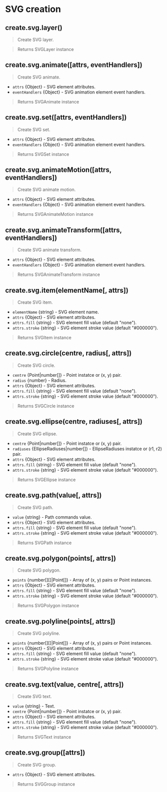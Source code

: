 # SVG creation


## create.svg.layer()
> Create SVG layer.

> Returns SVGLayer instance


## create.svg.animate([attrs, eventHandlers])
> Create SVG animate.

- `attrs` {Object} - SVG element attributes.
- `eventHandlers` {Object} - SVG animation element event handlers.

> Returns SVGAnimate instance


## create.svg.set([attrs, eventHandlers])
> Create SVG set.

- `attrs` {Object} - SVG element attributes.
- `eventHandlers` {Object} - SVG animation element event handlers.

> Returns SVGSet instance


## create.svg.animateMotion([attrs, eventHandlers])
> Create SVG animate motion.

- `attrs` {Object} - SVG element attributes.
- `eventHandlers` {Object} - SVG animation element event handlers.

> Returns SVGAnimateMotion instance


## create.svg.animateTransform([attrs, eventHandlers])
> Create SVG animate transform.

- `attrs` {Object} - SVG element attributes.
- `eventHandlers` {Object} - SVG animation element event handlers.

> Returns SVGAnimateTransform instance


## create.svg.item(elementName[, attrs])
> Create SVG item.

- `elementName` {string} - SVG element name.
- `attrs` {Object} - SVG element attributes.
- `attrs.fill` {string} - SVG element fill value (default "none").
- `attrs.stroke` {string} - SVG element stroke value (default "#000000").

> Returns SVGItem instance


## create.svg.circle(centre, radius[, attrs])
> Create SVG circle.

- `centre` {Point|number[]} - Point instatce or (x, y) pair.
- `radius` {number} - Radius.
- `attrs` {Object} - SVG element attributes.
- `attrs.fill` {string} - SVG element fill value (default "none").
- `attrs.stroke` {string} - SVG element stroke value (default "#000000").

> Returns SVGCircle instance


## create.svg.ellipse(centre, radiuses[, attrs])
> Create SVG ellipse.

- `centre` {Point|number[]} - Point instatce or (x, y) pair.
- `radiuses` {EllipseRadiuses|number[]} - EllipseRadiuses instatce or (r1, r2) pair.
- `attrs` {Object} - SVG element attributes.
- `attrs.fill` {string} - SVG element fill value (default "none").
- `attrs.stroke` {string} - SVG element stroke value (default "#000000").

> Returns SVGEllipse instance


## create.svg.path(value[, attrs])
> Create SVG path.

- `value` {string} - Path commands value.
- `attrs` {Object} - SVG element attributes.
- `attrs.fill` {string} - SVG element fill value (default "none").
- `attrs.stroke` {string} - SVG element stroke value (default "#000000").

> Returns SVGPath instance


## create.svg.polygon(points[, attrs])
> Create SVG polygon.

- `points` {number[][]|Point[]} - Array of (x, y) pairs or Point instances.
- `attrs` {Object} - SVG element attributes.
- `attrs.fill` {string} - SVG element fill value (default "none").
- `attrs.stroke` {string} - SVG element stroke value (default "#000000").

> Returns SVGPolygon instance


## create.svg.polyline(points[, attrs])
> Create SVG polyline.

- `points` {number[][]|Point[]} - Array of (x, y) pairs or Point instances.
- `attrs` {Object} - SVG element attributes.
- `attrs.fill` {string} - SVG element fill value (default "none").
- `attrs.stroke` {string} - SVG element stroke value (default "#000000").

> Returns SVGPolyline instance


## create.svg.text(value, centre[, attrs])
> Create SVG text.

- `value` {string} - Text.
- `centre` {Point|number[]} - Point instatce or (x, y) pair.
- `attrs` {Object} - SVG element attributes.
- `attrs.fill` {string} - SVG element fill value (default "none").
- `attrs.stroke` {string} - SVG element stroke value (default "#000000").

> Returns SVGText instance


## create.svg.group([attrs])
> Create SVG group.

- `attrs` {Object} - SVG element attributes.

> Returns SVGGroup instance
